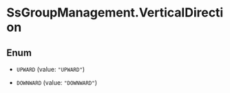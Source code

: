 # SsGroupManagement.VerticalDirection

## Enum


* `UPWARD` (value: `"UPWARD"`)

* `DOWNWARD` (value: `"DOWNWARD"`)


